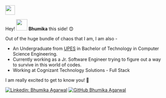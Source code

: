 <img src="https://media.giphy.com/media/WUlplcMpOCEmTGBtBW/giphy.gif" width="30">

<!-- <img src="https://media.giphy.com/media/26SdS6M9jzxdqq72JU/giphy.gif" width="270" height = "220"> -->

Hey! <img src="https://media.tenor.com/images/30169e4a670daf12443df7d2dd140176/tenor.gif" width="35px"> **Bhumika** this side! 😊

Out of the huge bundle of chaos that I am, I am also -

- An Undergraduate from <a href="https://www.upes.ac.in/"> UPES</a> in Bachelor of Technology in Computer Science Engineering.
- Currently working as a Jr. Software Engineer trying to figure out a way to survive in this world of codes.
- Working at Cognizant Technology Solutions - Full Stack

I am really excited to get to know you! 🤗

[![Linkedin: Bhumika Agarwal](https://img.shields.io/badge/-bhumikaagarwal-blue?style=flat-square&logo=Linkedin&logoColor=white&link=https://www.linkedin.com/in/bhumika-aga/)](https://www.linkedin.com/in/bhumika-aga/)
[![GitHub Bhumika Agarwal](https://img.shields.io/github/followers/bhumika-aga?label=follow&style=social)](https://github.com/bhumika-aga)
